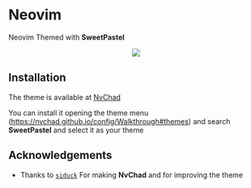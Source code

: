 # Neovim
Neovim Themed with **SweetPastel**

<p align="center">
  <img src="https://user-images.githubusercontent.com/59060246/176584566-bf12c5e2-99aa-452a-938f-c5538c1b555b.png">
</p>

## Installation

The theme is available at [NvChad](https://nvchad.github.io)

You can install it opening the theme menu (https://nvchad.github.io/config/Walkthrough#themes) and search **SweetPastel** and select it as your theme

## Acknowledgements

- Thanks to [``siduck``](https://github.com/siduck) For making **NvChad** and for improving the theme
